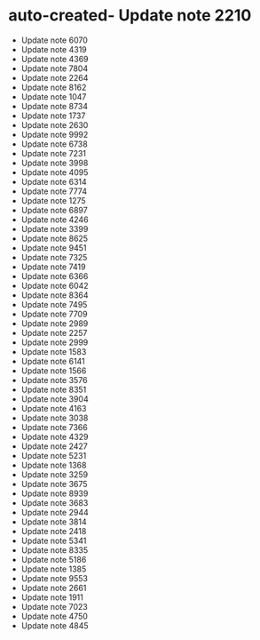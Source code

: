 # auto-created- Update note 2210
- Update note 6070
- Update note 4319
- Update note 4369
- Update note 7804
- Update note 2264
- Update note 8162
- Update note 1047
- Update note 8734
- Update note 1737
- Update note 2630
- Update note 9992
- Update note 6738
- Update note 7231
- Update note 3998
- Update note 4095
- Update note 6314
- Update note 7774
- Update note 1275
- Update note 6897
- Update note 4246
- Update note 3399
- Update note 8625
- Update note 9451
- Update note 7325
- Update note 7419
- Update note 6366
- Update note 6042
- Update note 8364
- Update note 7495
- Update note 7709
- Update note 2989
- Update note 2257
- Update note 2999
- Update note 1583
- Update note 6141
- Update note 1566
- Update note 3576
- Update note 8351
- Update note 3904
- Update note 4163
- Update note 3038
- Update note 7366
- Update note 4329
- Update note 2427
- Update note 5231
- Update note 1368
- Update note 3259
- Update note 3675
- Update note 8939
- Update note 3683
- Update note 2944
- Update note 3814
- Update note 2418
- Update note 5341
- Update note 8335
- Update note 5186
- Update note 1385
- Update note 9553
- Update note 2661
- Update note 1911
- Update note 7023
- Update note 4750
- Update note 4845
